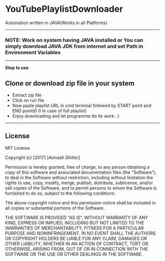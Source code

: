 # YouTubePlaylistDownloader
Automation written in JAVA(Works in all Platforms)

---

### NOTE: Work on system having JAVA installed or You can simply download JAVA JDK from internet and set Path in Environment Variables

---
**Step to use**
## Clone or download zip file in your system
* Extract zip file 
* Click on run file
* Now paste playlist URL in cmd terminal followed by START point and END point(0 0 in case of full playlist)
* Enjoy downloading and let programme do its work. :)

---
License
---
MIT License

Copyright (c) [2017] [Avinash Dhillor]

Permission is hereby granted, free of charge, to any person obtaining a copy
of this software and associated documentation files (the "Software"), to deal
in the Software without restriction, including without limitation the rights
to use, copy, modify, merge, publish, distribute, sublicense, and/or sell
copies of the Software, and to permit persons to whom the Software is
furnished to do so, subject to the following conditions:

The above copyright notice and this permission notice shall be included in all
copies or substantial portions of the Software.

THE SOFTWARE IS PROVIDED "AS IS", WITHOUT WARRANTY OF ANY KIND, EXPRESS OR
IMPLIED, INCLUDING BUT NOT LIMITED TO THE WARRANTIES OF MERCHANTABILITY,
FITNESS FOR A PARTICULAR PURPOSE AND NONINFRINGEMENT. IN NO EVENT SHALL THE
AUTHORS OR COPYRIGHT HOLDERS BE LIABLE FOR ANY CLAIM, DAMAGES OR OTHER
LIABILITY, WHETHER IN AN ACTION OF CONTRACT, TORT OR OTHERWISE, ARISING FROM,
OUT OF OR IN CONNECTION WITH THE SOFTWARE OR THE USE OR OTHER DEALINGS IN THE
SOFTWARE.
